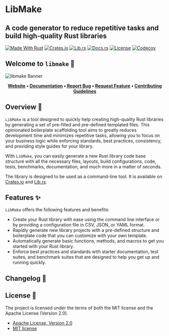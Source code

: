 # LibMake

## A code generator to reduce repetitive tasks and build high-quality Rust libraries

[![Made With Rust][made-with-rust-badge]][5] [![Crates.io][crates-badge]][7] [![Lib.rs][libs-badge]][9] [![Docs.rs][docs-badge]][8] [![License][license-badge]][2] [![Codecov][codecov-badge]][14]

## Welcome to `libmake` 👋

![libmake Banner][banner]

<!-- markdownlint-disable MD033 -->
<center>

**[Website][0]
• [Documentation][8]
• [Report Bug][3]
• [Request Feature][3]
• [Contributing Guidelines][4]**

</center>

<!-- markdownlint-enable MD033 -->

## Overview 📖

`LibMake` is a tool designed to quickly help creating high-quality Rust libraries by generating a set of pre-filled and pre-defined templated files. This opinionated boilerplate scaffolding tool aims to greatly reduces development time and minimizes repetitive tasks, allowing you to focus on your business logic while enforcing standards, best practices, consistency, and providing style guides for your library.

With `LibMake`, you can easily generate a new Rust library code base structure with all the necessary files, layouts, build configurations, code, tests, benchmarks, documentation, and much more in a matter of seconds.

The library is designed to be used as a command-line tool. It is available on [Crates.io][7] and [Lib.rs][8].

## Features ✨

`LibMake` offers the following features and benefits:

- Create your Rust library with ease using the command line interface or by providing a configuration file in CSV, JSON, or YAML format.
- Rapidly generate new library projects with a pre-defined structure and boilerplate code that you can customize with your own template.
- Automatically generate basic functions, methods, and macros to get you started with your Rust library.
- Enforce best practices and standards with starter documentation, test suites, and benchmark suites that are designed to help you get up and running quickly.

## Changelog 📝

## License 📝

The project is licensed under the terms of both the MIT license and the Apache License (Version 2.0).

- [Apache License, Version 2.0][1]
- [MIT license][2]

[0]: https://libmake.com
[1]: https://opensource.org/license/apache-2-0/
[2]: http://opensource.org/licenses/MIT
[3]: https://github.com/sebastienrousseau/libmake/issues
[4]: https://github.com/sebastienrousseau/libmake/blob/main/CONTRIBUTING.md
[5]: https://github.com/sebastienrousseau/libmake/graphs/contributors
[7]: https://crates.io/crates/libmake
[8]: https://docs.rs/libmake
[9]: https://lib.rs/crates/libmake
[14]: https://codecov.io/github/sebastienrousseau/libmake?branch=main

[banner]: https://raw.githubusercontent.com/sebastienrousseau/vault/main/assets/libmake/logo/logo-libmake.svg "libmake Banner"
[codecov-badge]: https://img.shields.io/codecov/c/github/sebastienrousseau/libmake?style=for-the-badge&token=Q9KJ6XXL67 'Codecov'
[crates-badge]: https://img.shields.io/crates/v/libmake.svg?style=for-the-badge 'Crates.io Badge'
[docs-badge]: https://img.shields.io/docsrs/libmake.svg?style=for-the-badge 'Docs.rs Badge'
[libs-badge]: https://img.shields.io/badge/lib.rs-v0.1.1-orange.svg?style=for-the-badge 'Lib.rs Badge'
[license-badge]: https://img.shields.io/crates/l/libmake.svg?style=for-the-badge 'License Badge'
[made-with-rust-badge]: https://img.shields.io/badge/rust-f04041?style=for-the-badge&labelColor=c0282d&logo=rust 'Made With Rust Badge'
